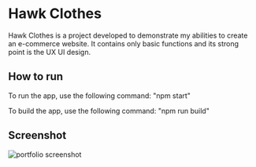 # Hawk Clothes

Hawk Clothes is a project developed to demonstrate my abilities to create an e-commerce website.
It contains only basic functions and its strong point is the UX UI design.

## How to run

To run the app, use the following command: "npm start"

To build the app, use the following command: "npm run build"

## Screenshot

![portfolio screenshot](https://i.imgur.com/wNAMmmD.png)
